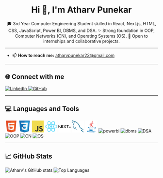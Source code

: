 <h1 align="center">Hi 👋, I'm Atharv Punekar</h1>

<p align="center">
🎓 3rd Year Computer Engineering Student skilled in React, Next.js, HTML, CSS, JavaScript, Power BI, DBMS, and DSA.  
✨ Strong foundation in OOP, Computer Networks (CN), and Operating Systems (OS).  
🎯 Open to internships and collaborative projects.
</p>

---

- 📫 **How to reach me:** [atharvpunekar23@gmail.com](mailto:atharvpunekar23@gmail.com)

---

## 🌐 Connect with me
<p align="left">
  <a href="https://www.linkedin.com/in/atharv-punekar-4ba340257" target="_blank">
    <img src="https://img.shields.io/badge/LinkedIn-blue?style=for-the-badge&logo=linkedin&logoColor=white" alt="LinkedIn"/>
  </a>
  <a href="https://github.com/AP2304" target="_blank">
    <img src="https://img.shields.io/badge/GitHub-AP2304-black?style=for-the-badge&logo=github" alt="GitHub"/>
  </a>
</p>

---

## 💻 Languages and Tools
<p align="left">
  <img src="https://raw.githubusercontent.com/devicons/devicon/master/icons/html5/html5-original.svg" alt="html5" width="40" height="40"/>
  <img src="https://raw.githubusercontent.com/devicons/devicon/master/icons/css3/css3-original.svg" alt="css3" width="40" height="40"/>
  <img src="https://raw.githubusercontent.com/devicons/devicon/master/icons/javascript/javascript-original.svg" alt="javascript" width="40" height="40"/>
  <img src="https://raw.githubusercontent.com/devicons/devicon/master/icons/react/react-original.svg" alt="react" width="40" height="40"/>
  <img src="https://raw.githubusercontent.com/devicons/devicon/master/icons/nextjs/nextjs-original-wordmark.svg" alt="nextjs" width="40" height="40"/>
  <img src="https://raw.githubusercontent.com/devicons/devicon/master/icons/mysql/mysql-original.svg" alt="mysql" width="40" height="40"/>
  <img src="https://raw.githubusercontent.com/devicons/devicon/master/icons/java/java-original.svg" alt="java" width="40" height="40"/>
  <img src="https://img.icons8.com/color/48/000000/power-bi.png" alt="powerbi" width="40" height="40"/>
  <img src="https://img.icons8.com/ios-filled/50/000000/database.png" alt="dbms" width="40" height="40"/>
  <img src="https://img.icons8.com/ios-filled/50/000000/data-structure.png" alt="DSA" width="40" height="40"/>
  <img src="https://img.icons8.com/ios-filled/50/000000/object-oriented-programming.png" alt="OOP" width="40" height="40"/>
  <img src="https://img.icons8.com/ios-filled/50/000000/network-card.png" alt="CN" width="40" height="40"/>
  <img src="https://img.icons8.com/ios-filled/50/000000/laptop-settings.png" alt="OS" width="40" height="40"/>
</p>

---

## 📈 GitHub Stats
<p align="left">
  <img src="https://github-readme-stats.vercel.app/api?username=AP2304&show_icons=true&theme=radical" alt="Atharv's GitHub stats"/>
  <img src="https://github-readme-stats.vercel.app/api/top-langs/?username=AP2304&layout=compact&theme=radical" alt="Top Languages"/>
</p>
